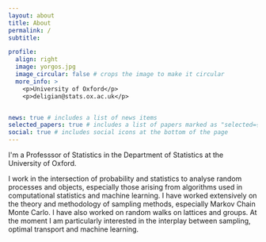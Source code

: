 ```yaml
---
layout: about
title: About
permalink: /
subtitle:

profile:
  align: right
  image: yorgos.jpg
  image_circular: false # crops the image to make it circular
  more_info: >
    <p>University of Oxford</p>
    <p>deligian@stats.ox.ac.uk</p>


news: true # includes a list of news items
selected_papers: true # includes a list of papers marked as "selected={true}"
social: true # includes social icons at the bottom of the page
---
```


I'm a Professsor of Statistics in the Department of Statistics at the University of Oxford.

I work in the intersection of probability and statistics to analyse random processes and objects, especially those arising from algorithms used in computational statistics and machine learning. I have worked extensively on the theory and methodology of sampling methods, especially Markov Chain Monte Carlo. I have also worked on random walks on lattices and groups.
At the moment I am particularly interested in the interplay between sampling, optimal transport and machine learning.

